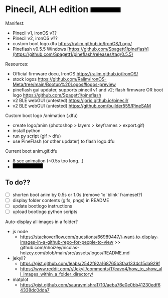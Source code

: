 # Pinecil, ALH edition ![](./alh13.gif)


Manifest:

- Pinecil v1, ironOS v??
- Pinecil v2, ironOS v??
- custom boot logo.dfu https://ralim.github.io/IronOS/Logo/
- Pineflash v0.5.5 Windows [https://github.com/Spagett1/pineflash](https://github.com/Spagett1/pineflash/releases/tag/0.5.5)


Resources: 

- Official firmware docu, IronOS https://ralim.github.io/IronOS/
- stock logos https://github.com/Ralim/IronOS-Meta/tree/main/Bootup%20Logos#logos-preview
- pineflash gui updater, supports pinecil v1 and v2; flash firmware OR boot logo https://github.com/Spagett1/pineflash
- v2 BLE webGUI (untested) https://joric.github.io/pinecil/
- v2 BLE webGUI (untested) https://github.com/builder555/PineSAM
  

Custom boot logo /animation (.dfu)
- create logo/anim (photoshop > layers > keyframes > export.gif) 
- install python
- run py script (gif > dfu)
- use PineFlash (or other updater) to flash logo.dfu
  
Current boot anim.gif.dfu
- 8 sec animation (~0.5s too long...)
- ![](./alh13.gif)


## To do??
- [ ] shorten boot anim by 0.5s or 1.0s (remove 1x 'blink' frameset?)
- [ ] display folder contents (gifs, pngs) in README
- [ ] update bootlogo instructions
- [ ] upload bootlogo python scripts

Auto-display all images in a folder?

- js node
  - https://stackoverflow.com/questions/66989447/i-want-to-display-images-in-a-github-repo-for-people-to-view >> github.com/nhoizey/nicolas-hoizey.com/blob/main/src/assets/logos/README.md
- jekyll?
  - https://gist.github.com/leabs/2542f92a168765b3faa1334c15da929f
  - https://www.reddit.com/r/Jekyll/comments/17eavo4/how_to_show_all_images_within_a_folder_directory/
- matplot
  - https://gist.github.com/sauravmishra1710/aeba76e0e0bb41230edf64338dc0dda7
